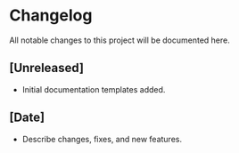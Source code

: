 # Changelog

All notable changes to this project will be documented here.

## [Unreleased]
- Initial documentation templates added.

## [Date]
- Describe changes, fixes, and new features.